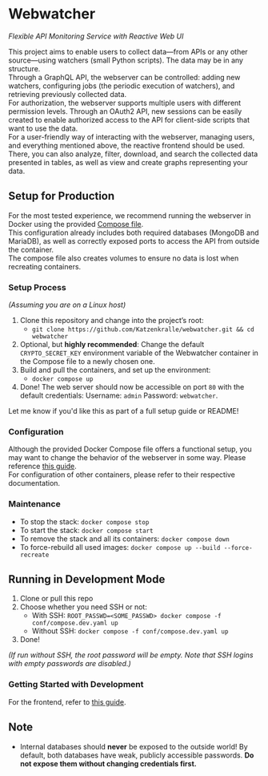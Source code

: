 # Webwatcher  
_Flexible API Monitoring Service with Reactive Web UI_

This project aims to enable users to collect data—from APIs or any other source—using watchers (small Python scripts). The data may be in any structure.  
Through a GraphQL API, the webserver can be controlled: adding new watchers, configuring jobs (the periodic execution of watchers), and retrieving previously collected data.  
For authorization, the webserver supports multiple users with different permission levels. Through an OAuth2 API, new sessions can be easily created to enable authorized access to the API for client-side scripts that want to use the data.  
For a user-friendly way of interacting with the webserver, managing users, and everything mentioned above, the reactive frontend should be used.  
There, you can also analyze, filter, download, and search the collected data presented in tables, as well as view and create graphs representing your data.

## Setup for Production  
For the most tested experience, we recommend running the webserver in Docker using the provided [Compose file](./compose.yaml).  
This configuration already includes both required databases (MongoDB and MariaDB), as well as correctly exposed ports to access the API from outside the container.  
The compose file also creates volumes to ensure no data is lost when recreating containers.

### Setup Process  
_(Assuming you are on a Linux host)_  
1. Clone this repository and change into the project’s root:
   - `git clone https://github.com/Katzenkralle/webwatcher.git && cd webwatcher`
2. Optional, but **highly recommended**: Change the default `CRYPTO_SECRET_KEY` environment variable of the Webwatcher container in the Compose file to a newly chosen one.
3. Build and pull the containers, and set up the environment:
   - `docker compose up`
4. Done! The web server should now be accessible on port `80` with the default credentials:
   Username: `admin`
   Password: `webwatcher`.

Let me know if you'd like this as part of a full setup guide or README!

### Configuration  
Although the provided Docker Compose file offers a functional setup, you may want to change the behavior of the webserver in some way. Please reference [this guide](./docs/backend_conf.md).  
For configuration of other containers, please refer to their respective documentation.

### Maintenance  
- To stop the stack: `docker compose stop`  
- To start the stack: `docker compose start`  
- To remove the stack and all its containers: `docker compose down`  
- To force-rebuild all used images: `docker compose up --build --force-recreate`

## Running in Development Mode  
1. Clone or pull this repo  
2. Choose whether you need SSH or not:
   - With SSH: `ROOT_PASSWD=<SOME_PASSWD> docker compose -f conf/compose.dev.yaml up`
   - Without SSH: `docker compose -f conf/compose.dev.yaml up`
3. Done!


_(If run without SSH, the root password will be empty. Note that SSH logins with empty passwords are disabled.)_

### Getting Started with Development  
For the frontend, refer to [this guide](./docs/frontend_dev_README.md).

## Note  
- Internal databases should **never** be exposed to the outside world! By default, both databases have weak, publicly accessible passwords. **Do not expose them without changing credentials first.**  
